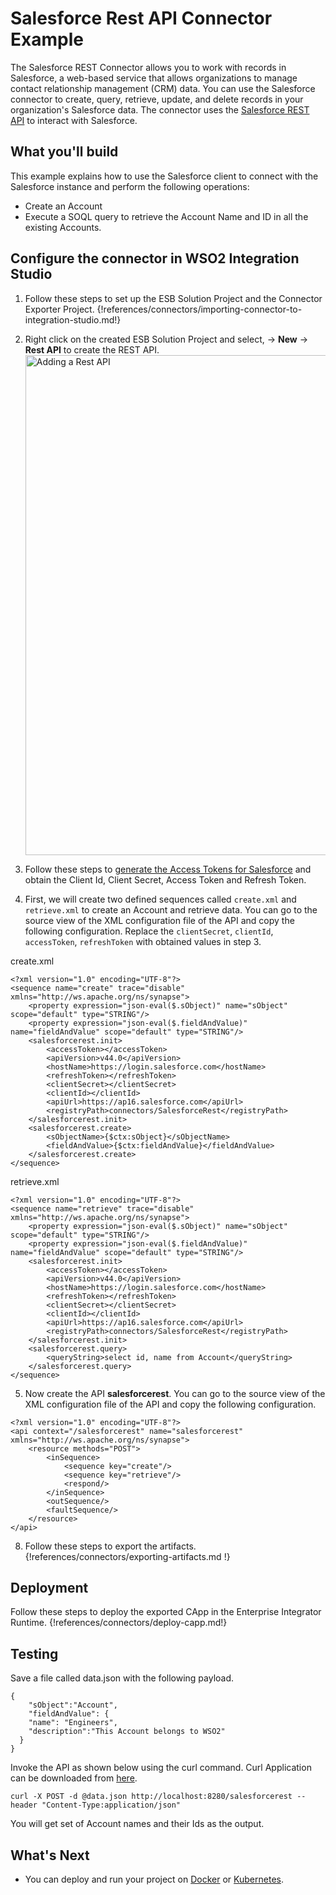 # Salesforce Rest API Connector Example

The Salesforce REST Connector allows you to work with records in Salesforce, a web-based service that allows organizations to manage contact relationship management (CRM) data. You can use the Salesforce connector to create, query, retrieve, update, and delete records in your organization's Salesforce data. The connector uses the [Salesforce REST API](https://developer.salesforce.com/docs/atlas.en-us.api_rest.meta/api_rest/intro_what_is_rest_api.htm) to interact with Salesforce.

## What you'll build

This example explains how to use the Salesforce client to connect with the Salesforce instance and perform the 
following operations:

* Create an Account 
* Execute a SOQL query to retrieve the Account Name and ID in all the existing Accounts. 

## Configure the connector in WSO2 Integration Studio
1. Follow these steps to set up the ESB Solution Project and the Connector Exporter Project. 
{!references/connectors/importing-connector-to-integration-studio.md!}

2. Right click on the created ESB Solution Project and select, -> **New** -> **Rest API** to create the REST API. 
    <img src="/assets/img/connectors/adding-an-api.png" title="Adding a Rest API" width="800" alt="Adding a Rest API"/>

3. Follow these steps to [generate the Access Tokens for Salesforce](sf-access-token-generation.md) and obtain the Client Id, Client Secret, Access Token and Refresh Token. 

4. First, we will create two defined sequences called `create.xml` and  `retrieve.xml` to create an Account and retrieve data. You can go to the source view of the XML configuration file of the API and copy the following configuration. Replace the `clientSecret`, `clientId`, `accessToken`, `refreshToken` with obtained values in step 3. 

create.xml
```
<?xml version="1.0" encoding="UTF-8"?>
<sequence name="create" trace="disable" xmlns="http://ws.apache.org/ns/synapse">
    <property expression="json-eval($.sObject)" name="sObject" scope="default" type="STRING"/>
    <property expression="json-eval($.fieldAndValue)" name="fieldAndValue" scope="default" type="STRING"/>
    <salesforcerest.init>
        <accessToken></accessToken>
        <apiVersion>v44.0</apiVersion>
        <hostName>https://login.salesforce.com</hostName>
        <refreshToken></refreshToken>
        <clientSecret></clientSecret>
        <clientId></clientId>
        <apiUrl>https://ap16.salesforce.com</apiUrl>
        <registryPath>connectors/SalesforceRest</registryPath>
    </salesforcerest.init>
    <salesforcerest.create>
        <sObjectName>{$ctx:sObject}</sObjectName>
        <fieldAndValue>{$ctx:fieldAndValue}</fieldAndValue>
    </salesforcerest.create>
</sequence>
```

retrieve.xml
```
<?xml version="1.0" encoding="UTF-8"?>
<sequence name="retrieve" trace="disable" xmlns="http://ws.apache.org/ns/synapse">
    <property expression="json-eval($.sObject)" name="sObject" scope="default" type="STRING"/>
    <property expression="json-eval($.fieldAndValue)" name="fieldAndValue" scope="default" type="STRING"/>
    <salesforcerest.init>
        <accessToken></accessToken>
        <apiVersion>v44.0</apiVersion>
        <hostName>https://login.salesforce.com</hostName>
        <refreshToken></refreshToken>
        <clientSecret></clientSecret>
        <clientId></clientId>
        <apiUrl>https://ap16.salesforce.com</apiUrl>
        <registryPath>connectors/SalesforceRest</registryPath>
    </salesforcerest.init>
    <salesforcerest.query>
        <queryString>select id, name from Account</queryString>
    </salesforcerest.query>
</sequence>
```

5. Now create the API **salesforcerest**. You can go to the source view of the XML configuration file of the API and copy the following configuration. 
```
<?xml version="1.0" encoding="UTF-8"?>
<api context="/salesforcerest" name="salesforcerest" xmlns="http://ws.apache.org/ns/synapse">
    <resource methods="POST">
        <inSequence>
            <sequence key="create"/>
            <sequence key="retrieve"/>
            <respond/>
        </inSequence>
        <outSequence/>
        <faultSequence/>
    </resource>
</api>
```
8. Follow these steps to export the artifacts. 
{!references/connectors/exporting-artifacts.md !}

## Deployment
Follow these steps to deploy the exported CApp in the Enterprise Integrator Runtime. 
{!references/connectors/deploy-capp.md!}

## Testing
Save a file called data.json with the following payload. 
```
{
	"sObject":"Account",
	"fieldAndValue": {
    "name": "Engineers",
    "description":"This Account belongs to WSO2"
  }
}
```

Invoke the API as shown below using the curl command. Curl Application can be downloaded from [here](https://curl.haxx.se/download.html).


```
curl -X POST -d @data.json http://localhost:8280/salesforcerest --header "Content-Type:application/json"
```

You will get set of Account names and their Ids as the output. 

## What's Next

* You can deploy and run your project on [Docker](../../../setup/installation/run_in_docker.md) or [Kubernetes](../../../setup/installation/run_in_kubernetes.md).
